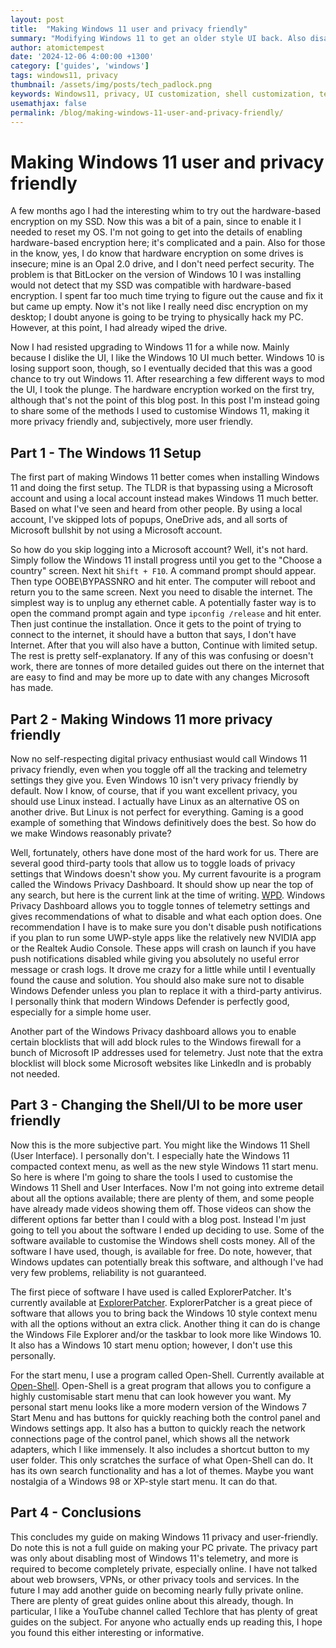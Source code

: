 ```yaml
---
layout: post
title:  "Making Windows 11 user and privacy friendly"
summary: "Modifying Windows 11 to get an older style UI back. Also disabling microsoft telemetry, tracking, and other bullshit"
author: atomictempest
date: '2024-12-06 4:00:00 +1300'
category: ['guides', 'windows']
tags: windows11, privacy
thumbnail: /assets/img/posts/tech_padlock.png
keywords: Windows11, privacy, UI customization, shell customization, telemetry blocking
usemathjax: false
permalink: /blog/making-windows-11-user-and-privacy-friendly/
---
```


# Making Windows 11 user and privacy friendly

A few months ago I had the interesting whim to try out the hardware-based encryption on my SSD. Now this was a bit of a pain, since to enable it I needed to reset my OS. I'm not going to get into the details of enabling hardware-based encryption here; it's complicated and a pain. Also for those in the know, yes, I do know that hardware encryption on some drives is insecure; mine is an Opal 2.0 drive, and I don't need perfect security. The problem is that BitLocker on the version of Windows 10 I was installing would not detect that my SSD was compatible with hardware-based encryption. I spent far too much time trying to figure out the cause and fix it but came up empty. Now it's not like I really need disc encryption on my desktop; I doubt anyone is going to be trying to physically hack my PC. However, at this point, I had already wiped the drive.

Now I had resisted upgrading to Windows 11 for a while now. Mainly because I dislike the UI, I like the Windows 10 UI much better. Windows 10 is losing support soon, though, so I eventually decided that this was a good chance to try out Windows 11. After researching a few different ways to mod the UI, I took the plunge. The hardware encryption worked on the first try, although that's not the point of this blog post. In this post I'm instead going to share some of the methods I used to customise Windows 11, making it more privacy friendly and, subjectively, more user friendly.

## Part 1 - The Windows 11 Setup

The first part of making Windows 11 better comes when installing Windows 11 and doing the first setup. The TLDR is that bypassing using a Microsoft account and using a local account instead makes Windows 11 much better. Based on what I've seen and heard from other people. By using a local account, I've skipped lots of popups, OneDrive ads, and all sorts of Microsoft bullshit by not using a Microsoft account.

So how do you skip logging into a Microsoft account? Well, it's not hard. Simply follow the Windows 11 install progress until you get to the "Choose a country" screen. Next hit `Shift + F10`. A command prompt should appear. Then type OOBE\BYPASSNRO and hit enter. The computer will reboot and return you to the same screen. Next you need to disable the internet. The simplest way is to unplug any ethernet cable. A potentially faster way is to open the command prompt again and type `ipconfig /release` and hit enter. Then just continue the installation. Once it gets to the point of trying to connect to the internet, it should have a button that says, I don't have Internet. After that you will also have a button, Continue with limited setup. The rest is pretty self-explanatory. If any of this was confusing or doesn't work, there are tonnes of more detailed guides out there on the internet that are easy to find and may be more up to date with any changes Microsoft has made.

## Part 2 - Making Windows 11 more privacy friendly

Now no self-respecting digital privacy enthusiast would call Windows 11 privacy friendly, even when you toggle off all the tracking and telemetry settings they give you. Even Windows 10 isn't very privacy friendly by default. Now I know, of course, that if you want excellent privacy, you should use Linux instead. I actually have Linux as an alternative OS on another drive. But Linux is not perfect for everything. Gaming is a good example of something that Windows definitively does the best. So how do we make Windows reasonably private?

Well, fortunately, others have done most of the hard work for us. There are several good third-party tools that allow us to toggle loads of privacy settings that Windows doesn't show you. My current favourite is a program called the Windows Privacy Dashboard. It should show up near the top of any search, but here is the current link at the time of writing. [WPD](https://wpd.app). Windows Privacy Dashboard allows you to toggle tonnes of telemetry settings and gives recommendations of what to disable and what each option does. One recommendation I have is to make sure you don't disable push notifications if you plan to run some UWP-style apps like the relatively new NVIDIA app or the Realtek Audio Console. These apps will crash on launch if you have push notifications disabled while giving you absolutely no useful error message or crash logs. It drove me crazy for a little while until I eventually found the cause and solution. You should also make sure not to disable Windows Defender unless you plan to replace it with a third-party antivirus. I personally think that modern Windows Defender is perfectly good, especially for a simple home user.

Another part of the Windows Privacy dashboard allows you to enable certain blocklists that will add block rules to the Windows firewall for a bunch of Microsoft IP addresses used for telemetry. Just note that the extra blocklist will block some Microsoft websites like LinkedIn and is probably not needed.

## Part 3 - Changing the Shell/UI to be more user friendly

Now this is the more subjective part. You might like the Windows 11 Shell (User Interface). I personally don't. I especially hate the Windows 11 compacted context menu, as well as the new style Windows 11 start menu. So here is where I'm going to share the tools I used to customise the Windows 11 Shell and User Interfaces. Now I'm not going into extreme detail about all the options available; there are plenty of them, and some people have already made videos showing them off. Those videos can show the different options far better than I could with a blog post. Instead I'm just going to tell you about the software I ended up deciding to use. Some of the software available to customise the Windows shell costs money. All of the software I have used, though, is available for free. Do note, however, that Windows updates can potentially break this software, and although I've had very few problems, reliability is not guaranteed. 

The first piece of software I have used is called ExplorerPatcher. It's currently available at [ExplorerPatcher](https://github.com/valinet/ExplorerPatcher). ExplorerPatcher is a great piece of software that allows you to bring back the Windows 10 style context menu with all the options without an extra click. Another thing it can do is change the Windows File Explorer and/or the taskbar to look more like Windows 10. It also has a Windows 10 start menu option; however, I don't use this personally.

For the start menu, I use a program called Open-Shell. Currently available at [Open-Shell](https://open-shell.github.io/Open-Shell-Menu/). Open-Shell is a great program that allows you to configure a highly customisable start menu that can look however you want. My personal start menu looks like a more modern version of the Windows 7 Start Menu and has buttons for quickly reaching both the control panel and Windows settings app. It also has a button to quickly reach the network connections page of the control panel, which shows all the network adapters, which I like immensely. It also includes a shortcut button to my user folder. This only scratches the surface of what Open-Shell can do. It has its own search functionality and has a lot of themes. Maybe you want nostalgia of a Windows 98 or XP-style start menu. It can do that.

## Part 4 - Conclusions

This concludes my guide on making Windows 11 privacy and user-friendly. Do note this is not a full guide on making your PC private. The privacy part was only about disabling most of Windows 11's telemetry, and more is required to become completely private, especially online. I have not talked about web browsers, VPNs, or other privacy tools and services. In the future I may add another guide on becoming nearly fully private online. There are plenty of great guides online about this already, though. In particular, I like a YouTube channel called Techlore that has plenty of great guides on the subject. For anyone who actually ends up reading this, I hope you found this either interesting or informative.




